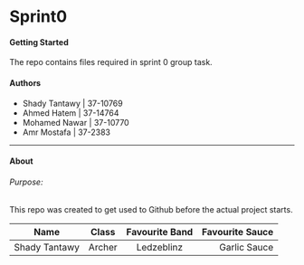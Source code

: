 # Sprint0
#### Getting Started
The repo contains files required in sprint 0 group task.
#### Authors
- Shady Tantawy | 37-10769
- Ahmed Hatem | 37-14764
- Mohamed Nawar | 37-10770
- Amr Mostafa | 37-2383
***
#### About
###### Purpose:
This repo was created to get used to Github before the actual project starts.

| Name | Class | Favourite Band | Favourite Sauce | 
|------|:-----:|:---------------:|---------------:|
| Shady Tantawy | Archer | Ledzeblinz | Garlic Sauce |